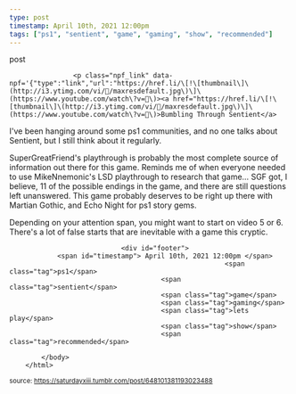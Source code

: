 ```yaml
---
type: post
timestamp: April 10th, 2021 12:00pm
tags: ["ps1", "sentient", "game", "gaming", "show", "recommended"]
---
```

post

                    <p class="npf_link" data-npf='{"type":"link","url":"https://href.li/\[!\[thumbnail\]\(http://i3.ytimg.com/vi//maxresdefault.jpg\)\]\(https://www.youtube.com/watch\?v=\)><a href="https://href.li/\[!\[thumbnail\]\(http://i3.ytimg.com/vi//maxresdefault.jpg\)\]\(https://www.youtube.com/watch\?v=\)>Bumbling Through Sentient</a>

I've been hanging around some ps1 communities, and no one talks about Sentient, but I still think about it regularly.  

SuperGreatFriend's playthrough is probably the most complete source of information out there for this game.  Reminds me of when everyone needed to use MikeNnemonic's LSD playthrough to research that game&hellip;  SGF got, I believe, 11 of the possible endings in the game, and there are still questions left unanswered.  This game probably deserves to be right up there with Martian Gothic, and Echo Night for ps1 story gems.  

Depending on your attention span, you might want to start on video 5 or 6.  There's a lot of false starts that are inevitable with a game this cryptic.

                
                
                
                
                
                
                                <div id="footer">
                <span id="timestamp"> April 10th, 2021 12:00pm </span>
                                                          <span class="tag">ps1</span>
                                          <span class="tag">sentient</span>
                                          <span class="tag">game</span>
                                          <span class="tag">gaming</span>
                                          <span class="tag">lets play</span>
                                          <span class="tag">show</span>
                                          <span class="tag">recommended</span>
                                                    
            </body>
        </html>

        
<small>source: https://saturdayxiii.tumblr.com/post/648101381193023488</small>